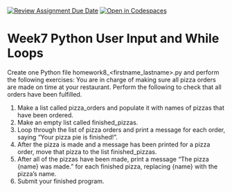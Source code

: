 [![Review Assignment Due Date](https://classroom.github.com/assets/deadline-readme-button-22041afd0340ce965d47ae6ef1cefeee28c7c493a6346c4f15d667ab976d596c.svg)](https://classroom.github.com/a/DoYzzWXt)
[![Open in Codespaces](https://classroom.github.com/assets/launch-codespace-2972f46106e565e64193e422d61a12cf1da4916b45550586e14ef0a7c637dd04.svg)](https://classroom.github.com/open-in-codespaces?assignment_repo_id=18312746)
# Week7 Python User Input and While Loops
Create one Python file homework8_<firstname_lastname>.py and perform the following exercises:
You are in charge of making sure all pizza orders are made on time at your restaurant.  Perform the following to check that all orders have been fulfilled.
1.	Make a list called pizza_orders and populate it with names of pizzas that have been ordered.
2.	Make an empty list called finished_pizzas.
3.	Loop through the list of pizza orders and print a message for each order, saying “Your pizza pie is finished!”.
4.	After the pizza is made and a message has been printed for a pizza order, move that pizza to the list finished_pizzas.
5.	After all of the pizzas have been made, print a message “The pizza {name} was made.” for each finished pizza, replacing {name} with the pizza’s name.
6.	Submit your finished program.
